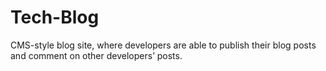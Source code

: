 # Tech-Blog
CMS-style blog site, where developers are able to publish their blog posts and comment on other developers’ posts.
